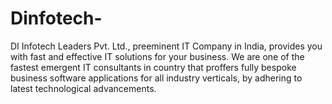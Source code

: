 # Dinfotech-
DI Infotech Leaders Pvt. Ltd., preeminent IT Company in India, provides you with fast and effective IT solutions for your business. We are one of the fastest emergent IT consultants in country that proffers fully bespoke business software applications for all industry verticals, by adhering to latest technological advancements.

